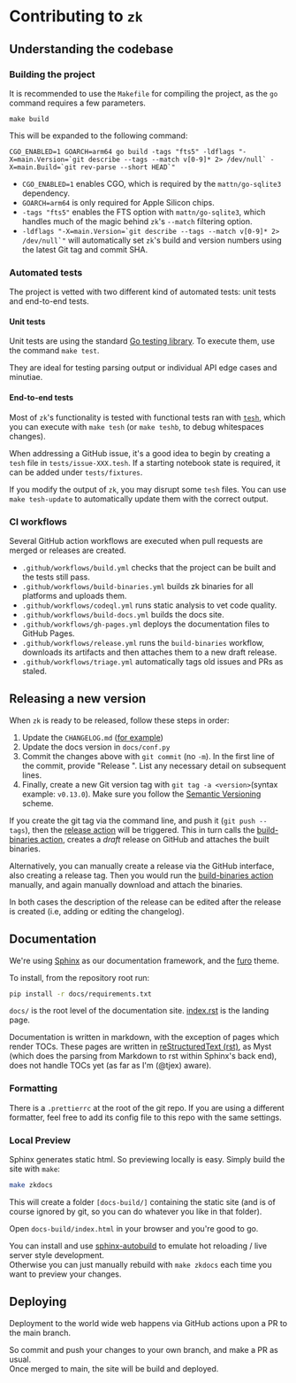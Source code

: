 # Contributing to `zk`

## Understanding the codebase

### Building the project

It is recommended to use the `Makefile` for compiling the project, as the `go`
command requires a few parameters.

```shell
make build
```

This will be expanded to the following command:

```shell
CGO_ENABLED=1 GOARCH=arm64 go build -tags "fts5" -ldflags "-X=main.Version=`git describe --tags --match v[0-9]* 2> /dev/null` -X=main.Build=`git rev-parse --short HEAD`"
```

- `CGO_ENABLED=1` enables CGO, which is required by the `mattn/go-sqlite3`
  dependency.
- `GOARCH=arm64` is only required for Apple Silicon chips.
- `-tags "fts5"` enables the FTS option with `mattn/go-sqlite3`, which handles
  much of the magic behind `zk`'s `--match` filtering option.
- ``-ldflags "-X=main.Version=`git describe --tags --match v[0-9]* 2> /dev/null`"``
  will automatically set `zk`'s build and version numbers using the latest Git
  tag and commit SHA.

### Automated tests

The project is vetted with two different kind of automated tests: unit tests and
end-to-end tests.

#### Unit tests

Unit tests are using the standard
[Go testing library](https://pkg.go.dev/testing). To execute them, use the
command `make test`.

They are ideal for testing parsing output or individual API edge cases and
minutiae.

#### End-to-end tests

Most of `zk`'s functionality is tested with functional tests ran with
[`tesh`](https://github.com/mickael-menu/tesh), which you can execute with
`make tesh` (or `make teshb`, to debug whitespaces changes).

When addressing a GitHub issue, it's a good idea to begin by creating a `tesh`
file in `tests/issue-XXX.tesh`. If a starting notebook state is required, it can
be added under `tests/fixtures`.

If you modify the output of `zk`, you may disrupt some `tesh` files. You can use
`make tesh-update` to automatically update them with the correct output.

### CI workflows

Several GitHub action workflows are executed when pull requests are merged or
releases are created.

- `.github/workflows/build.yml` checks that the project can be built and the
  tests still pass.
- `.github/workflows/build-binaries.yml` builds zk binaries for all platforms
  and uploads them.
- `.github/workflows/codeql.yml` runs static analysis to vet code quality.
- `.github/workflows/build-docs.yml` builds the docs site.
- `.github/workflows/gh-pages.yml` deploys the documentation files to GitHub
  Pages.
- `.github/workflows/release.yml` runs the `build-binaries` workflow, downloads
  its artifacts and then attaches them to a new draft release.
- `.github/workflows/triage.yml` automatically tags old issues and PRs as
  staled.

## Releasing a new version

When `zk` is ready to be released, follow these steps in order:

1. Update the `CHANGELOG.md`
   ([for example](https://github.com/zk-org/zk/commit/ea4457ad671aa85a6b15747460c6f2c9ad61bf73))
2. Update the docs version in `docs/conf.py`
3. Commit the changes above with `git commit` (no `-m`). In the first line of
   the commit, provide "Release <the-version>". List any necessary detail on
   subsequent lines.
4. Finally, create a new Git version tag with `git tag -a <version>`(syntax
   example: `v0.13.0`). Make sure you follow the
   [Semantic Versioning](https://semver.org) scheme.

If you create the git tag via the command line, and push it (`git push --tags`), then the
[release action](.github/workflows/release.yml) will be triggered. This in turn
calls the [build-binaries action](.github/workflows/build-binaries.yml), creates
a _draft_ release on GitHub and attaches the built binaries.

Alternatively, you can manually create a release via the GitHub interface, also
creating a release tag. Then you would run the
[build-binaries action](.github/workflows/build-binaries.yml) manually, and
again manually download and attach the binaries.

In both cases the description of the release can be edited after the release is
created (i.e, adding or editing the changelog).

## Documentation

We're using [Sphinx](https://www.sphinx-doc.org/en/master/) as our documentation
framework, and the [furo](https://pradyunsg.me/furo/quickstart/) theme.

To install, from the repository root run:

```sh
pip install -r docs/requirements.txt
```

`docs/` is the root level of the documentation site.
[index.rst](./docs/index.rst) is the landing page.

Documentation is written in markdown, with the exception of pages which render
TOCs. These pages are written in
[reStructuredText (rst)](https://www.sphinx-doc.org/en/master/usage/restructuredtext/basics.html),
as Myst (which does the parsing from Markdown to rst within Sphinx's back end),
does not handle TOCs yet (as far as I'm (@tjex) aware).

### Formatting

There is a `.prettierrc` at the root of the git repo. If you are using a
different formatter, feel free to add its config file to this repo with the same
settings.

### Local Preview

Sphinx generates static html. So previewing locally is easy. Simply build the
site with `make`:

```sh
make zkdocs
```

This will create a folder `[docs-build/]` containing the static site (and is of
course ignored by git, so you can do whatever you like in that folder).

Open `docs-build/index.html` in your browser and you're good to go.

You can install and use
[sphinx-autobuild](https://pypi.org/project/sphinx-autobuild/) to emulate hot
reloading / live server style development.\
Otherwise you can just manually rebuild with `make zkdocs` each time you want to
preview your changes.

## Deploying

Deployment to the world wide web happens via GitHub actions upon a PR to the
main branch.

So commit and push your changes to your own branch, and make a PR as usual.\
Once merged to main, the site will be build and deployed.
